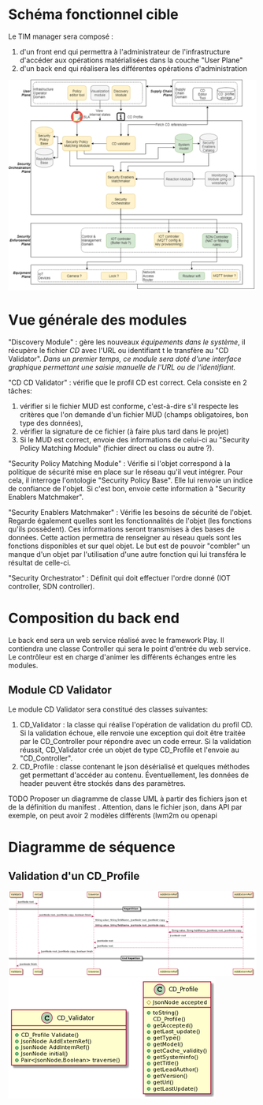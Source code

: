 # Schéma fonctionnel cible
Le TIM manager sera composé :
1. d'un front end qui permettra à l'administrateur de l'infrastructure d'accéder aux opérations matérialisées dans la couche "User Plane"
2. d'un back end qui réalisera les différentes opérations d'administration 

![Idée initiale](uploads/TIM-functional.png)

# Vue générale des modules
"Discovery Module" : gère les nouveaux _équipements dans le système_, il récupère le fichier _CD_ avec l'URL ou identifiant t le transfère au "CD Validator". _Dans un premier temps, ce module sera doté d'une interface graphique permettant une saisie manuelle de l'URL ou de l'identifiant._ 

"CD CD Validator" : vérifie que le profil CD est correct. Cela consiste en 2 tâches:
1. vérifier si le fichier MUD est conforme, c'est-à-dire s'il respecte les critères que l'on demande d'un fichier MUD (champs obligatoires, bon type des données),
2.  vérifier la signature de ce fichier (à faire plus tard dans le projet)
3. Si le MUD est correct, envoie des informations de celui-ci au "Security Policy Matching Module" (fichier direct ou class ou autre ?).

"Security Policy Matching Module" : Vérifie si l'objet correspond à la politique de sécurité mise en place sur le réseau qu'il veut intégrer. Pour cela, il interroge l'ontologie "Security Policy Base". Elle lui renvoie un indice de confiance de l'objet. Si c'est bon, envoie cette information à "Security Enablers Matchmaker".

"Security Enablers Matchmaker" : Vérifie les besoins de sécurité de l'objet. Regarde également quelles sont les fonctionnalités de l'objet (les fonctions qu'ils possèdent). Ces informations seront transmises à des bases de données. Cette action permettra de renseigner au réseau quels sont les fonctions disponibles et sur quel objet. Le but est de pouvoir "combler" un manque d'un objet par l'utilisation d'une autre fonction qui lui transféra le résultat de celle-ci.

"Security Orchestrator" : Définit qui doit effectuer l'ordre donné (IOT controller, SDN controller). 

# Composition du back end

Le back end sera un web service réalisé avec le framework Play. Il contiendra une classe Controller qui sera le point d'entrée du web service. Le contrôleur est en charge d'animer les différents échanges entre les modules. 

## Module CD Validator
Le module CD Validator sera constitué des classes suivantes:
1. CD_Validator : la classe qui réalise l'opération de validation du profil CD. Si la validation échoue, elle renvoie une exception qui doit être traitée par le CD_Controller pour répondre avec un code erreur. Si la validation réussit, CD_Validator crée un objet de type CD_Profile et l'envoie au "CD_Controller".
2. CD_Profile : classe contenant le json désérialisé et quelques méthodes get permettant d'accéder au contenu. Éventuellement, les données de header peuvent être stockés dans des paramètres.

TODO Proposer un diagramme de classe UML à partir des fichiers json et de la définition du manifest . Attention, dans le fichier json, dans API par exemple, on peut avoir 2 modèles différents (lwm2m ou openapi

# Diagramme de séquence
## Validation d'un CD_Profile

![CD_Validator](uploads/233bbfc9ab04c92d51f6b204ca3ee2f9/CD_Validator.png)
![classes](uploads/124609d7899fdba1f1077d3ab492645d/classes.png)

